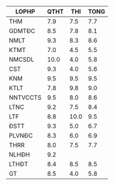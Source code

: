 |LOPHP   |QTHT|THI |TONG|
|--------|----|----|----|
|THM     |7.9 |7.5 |7.7 |
|GDMTĐC  |8.5 |7.8 |8.1 |
|NMLT    |9.3 |8.3 |8.6 |
|KTMT    |7.0 |4.5 |5.5 |
|NMCSDL  |10.0|4.0 |5.8 |
|CST     |9.3 |4.0 |5.6 |
|KNM     |9.5 |9.5 |9.5 |
|KTLT    |7.8 |9.8 |9.0 |
|NNTVCCTS|9.5 |8.0 |8.6 |
|LTNC    |9.2 |7.5 |8.4 |
|LTF     |8.8 |10.0|9.5 |
|ĐSTT    |9.3 |5.0 |6.7 |
|PLVNĐC  |8.3 |6.0 |6.9 |
|THRR    |8.0 |7.5 |7.7 |
|NLHĐH   |9.2 |    |    |
|LTHĐT   |8.4 |8.5 |8.5 |
|GT      |8.5 |4.0 |5.8 |
